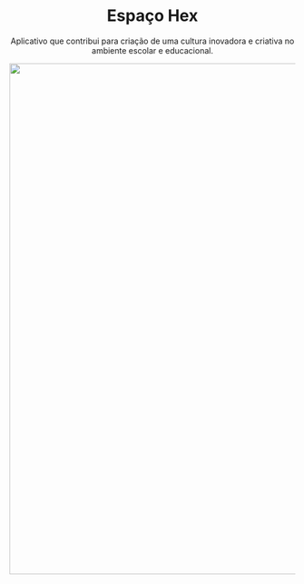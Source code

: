   <h1 align="center">Espaço Hex </h1>
 <p align="center"> 
  Aplicativo que contribui para criação de uma cultura inovadora e criativa no ambiente escolar e educacional.
</p>

<p align="center">  
  <p align="center">
    <img src="https://i.pinimg.com/originals/a4/d0/a5/a4d0a553e9295f9a1463a8b2e336550b.png" width='900px' />
  </p>
</p>

 
